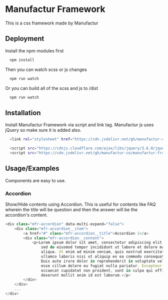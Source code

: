 
# Manufactur Framework

This is a css framework made by Manufactur

## Deployment

Install the npm modules first

```bash
  npm install
```

Then you can watch scss or js changes

```bash
  npm run watch
```

Or you can build all of the scss and js to /dist

```bash
  npm run watch
```
## Installation

Install Manufactur Framework via script and link tag. Manufactur js uses jQuery so make sure it is added also.

```bash
  <link rel="stylesheet" href="https://cdn.jsdelivr.net/gh/manufactur-co/manufactur-framework/dist/manufactur.css">

  <script src="https://cdnjs.cloudflare.com/ajax/libs/jquery/3.6.0/jquery.min.js" integrity="sha512-894YE6QWD5I59HgZOGReFYm4dnWc1Qt5NtvYSaNcOP+u1T9qYdvdihz0PPSiiqn/+/3e7Jo4EaG7TubfWGUrMQ==" crossorigin="anonymous" referrerpolicy="no-referrer"></script>
  <script src="https://cdn.jsdelivr.net/gh/manufactur-co/manufactur-framework/dist/manufactur-min.js"></script>
```
## Usage/Examples
Components are easy to use.
### Accordion
Show/Hide contents using Accordion. This is useful for contents like FAQ wherein the title will be question and then the answer will be the accordion's content.
```javascript
<div class="mfr-accordion" data-multi-expand="false">
    <div class="mfr-accordion__item">
        <a href="#" class="mfr-accordion__title">Accordion 1</a>
        <div class="mfr-accordion__content">
            <p>Lorem ipsum dolor sit amet, consectetur adipiscing elit, 
                sed do eiusmod tempor incididunt ut labore et dolore magna 
                aliqua. Ut enim ad minim veniam, quis nostrud exercitation 
                ullamco laboris nisi ut aliquip ex ea commodo consequat. 
                Duis aute irure dolor in reprehenderit in voluptate velit 
                esse cillum dolore eu fugiat nulla pariatur. Excepteur sint 
                occaecat cupidatat non proident, sunt in culpa qui officia 
                deserunt mollit anim id est laborum.</p>
        </div>
    </div>
    ...
</div>
```

